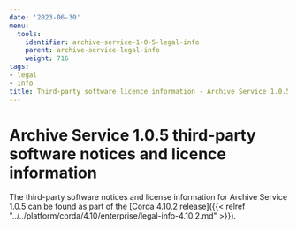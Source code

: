 ```yaml
---
date: '2023-06-30'
menu:
  tools:
    identifier: archive-service-1-0-5-legal-info
    parent: archive-service-legal-info
    weight: 716
tags:
- legal
- info
title: Third-party software licence information - Archive Service 1.0.5
---
```


# Archive Service 1.0.5 third-party software notices and licence information

The third-party software notices and license information for Archive Service 1.0.5 can be found as part of the [Corda 4.10.2 release]({{< relref "../../platform/corda/4.10/enterprise/legal-info-4.10.2.md" >}}).